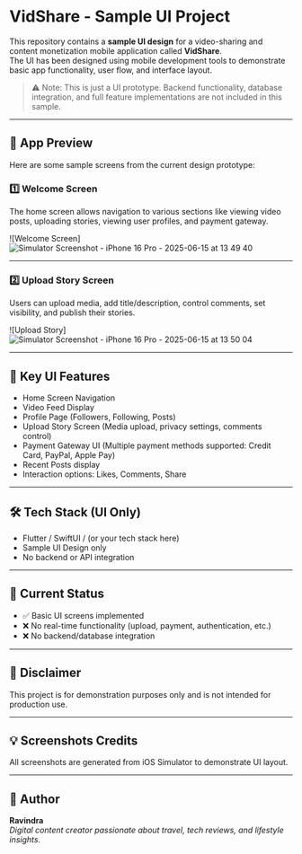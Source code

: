 # VidShare - Sample UI Project

This repository contains a **sample UI design** for a video-sharing and content monetization mobile application called **VidShare**.  
The UI has been designed using mobile development tools to demonstrate basic app functionality, user flow, and interface layout.

> ⚠️ Note: This is just a UI prototype. Backend functionality, database integration, and full feature implementations are not included in this sample.

---

## 📱 App Preview

Here are some sample screens from the current design prototype:

### 1️⃣ Welcome Screen

The home screen allows navigation to various sections like viewing video posts, uploading stories, viewing user profiles, and payment gateway.

![Welcome Screen]
![Simulator Screenshot - iPhone 16 Pro - 2025-06-15 at 13 49 40](https://github.com/user-attachments/assets/e04c9107-8f14-4cc4-b57c-313f3344b8c9)


---

### 2️⃣ Upload Story Screen

Users can upload media, add title/description, control comments, set visibility, and publish their stories.

![Upload Story]
![Simulator Screenshot - iPhone 16 Pro - 2025-06-15 at 13 50 04](https://github.com/user-attachments/assets/87f0f56d-0b6a-465f-8c49-f00ebf7615de)

---

## 🔑 Key UI Features

- Home Screen Navigation
- Video Feed Display
- Profile Page (Followers, Following, Posts)
- Upload Story Screen (Media upload, privacy settings, comments control)
- Payment Gateway UI (Multiple payment methods supported: Credit Card, PayPal, Apple Pay)
- Recent Posts display
- Interaction options: Likes, Comments, Share

---

## 🛠 Tech Stack (UI Only)

- Flutter / SwiftUI / (or your tech stack here)
- Sample UI Design only
- No backend or API integration

---

## 🚧 Current Status

- ✅ Basic UI screens implemented
- ❌ No real-time functionality (upload, payment, authentication, etc.)
- ❌ No backend/database integration

---

## 📌 Disclaimer

This project is for demonstration purposes only and is not intended for production use.

---

## 💡 Screenshots Credits

All screenshots are generated from iOS Simulator to demonstrate UI layout.

---
## 🔗 Author

**Ravindra**  
*Digital content creator passionate about travel, tech reviews, and lifestyle insights.*

